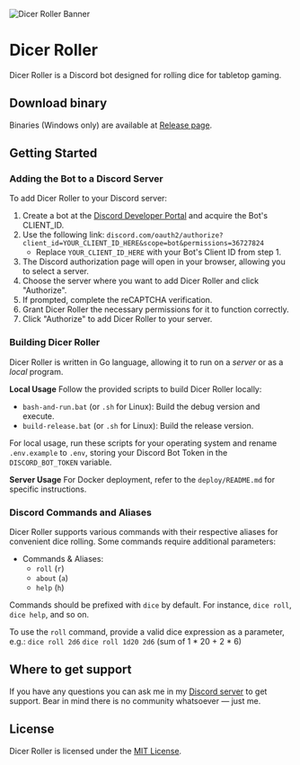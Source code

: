![Dicer Roller Banner](https://github.com/your-username/dicer-roller/blob/main/assets/banner.jpg)

# Dicer Roller

Dicer Roller is a Discord bot designed for rolling dice for tabletop gaming.

## Download binary

Binaries (Windows only) are available at [Release page](https://github.com/your-username/dicer-roller/releases).

## Getting Started

### Adding the Bot to a Discord Server

To add Dicer Roller to your Discord server:

1. Create a bot at the [Discord Developer Portal](https://discord.com/developers/applications) and acquire the Bot's CLIENT_ID.
2. Use the following link: `discord.com/oauth2/authorize?client_id=YOUR_CLIENT_ID_HERE&scope=bot&permissions=36727824`
   - Replace `YOUR_CLIENT_ID_HERE` with your Bot's Client ID from step 1.
3. The Discord authorization page will open in your browser, allowing you to select a server.
4. Choose the server where you want to add Dicer Roller and click "Authorize".
5. If prompted, complete the reCAPTCHA verification.
6. Grant Dicer Roller the necessary permissions for it to function correctly.
7. Click "Authorize" to add Dicer Roller to your server.

### Building Dicer Roller

Dicer Roller is written in Go language, allowing it to run on a *server* or as a *local* program.

**Local Usage**
Follow the provided scripts to build Dicer Roller locally:
  - `bash-and-run.bat` (or `.sh` for Linux): Build the debug version and execute.
  - `build-release.bat` (or `.sh` for Linux): Build the release version.

For local usage, run these scripts for your operating system and rename `.env.example` to `.env`, storing your Discord Bot Token in the `DISCORD_BOT_TOKEN` variable.

**Server Usage**
For Docker deployment, refer to the `deploy/README.md` for specific instructions.

### Discord Commands and Aliases

Dicer Roller supports various commands with their respective aliases for convenient dice rolling. Some commands require additional parameters:

- Commands & Aliases:
  - `roll` (`r`)
  - `about` (`a`)
  - `help` (`h`)

Commands should be prefixed with `dice` by default. For instance, `dice roll`, `dice help`, and so on.

To use the `roll` command, provide a valid dice expression as a parameter, e.g.:
`dice roll 2d6` 
`dice roll 1d20 2d6` (sum of 1 * 20 + 2 * 6) 

## Where to get support

If you have any questions you can ask me in my [Discord server](https://discord.gg/NVtdTka8ZT) to get support. Bear in mind there is no community whatsoever — just me.

## License

Dicer Roller is licensed under the [MIT License](https://opensource.org/licenses/MIT).
